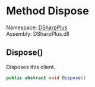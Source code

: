 # Method Dispose

Namespace: [DSharpPlus](DSharpPlus.md)  
Assembly: DSharpPlus.dll

## <a id="DSharpPlus_BaseDiscordClient_Dispose"></a>Dispose\(\)

Disposes this client.

```csharp
public abstract void Dispose()
```

